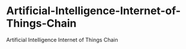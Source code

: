 # Artificial-Intelligence-Internet-of-Things-Chain
Artificial Intelligence Internet of Things Chain
